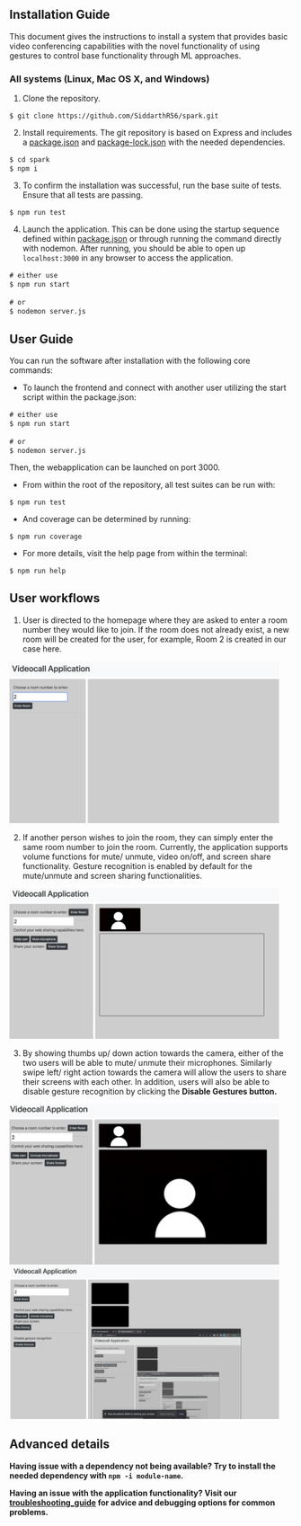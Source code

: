 ## Installation Guide

This document gives the instructions to install a system that provides basic video conferencing capabilities with the novel functionality of using gestures to control base functionality through ML approaches. 

### All systems (Linux, Mac OS X, and Windows)

1. Clone the repository. 

```
$ git clone https://github.com/SiddarthR56/spark.git
```

2. Install requirements. The git repository is based on Express and includes a [package.json](package.json) and [package-lock.json](package-lock.json) with the needed dependencies. 

```
$ cd spark 
$ npm i
```

3. To confirm the installation was successful, run the base suite of tests. Ensure that all tests are passing.

```
$ npm run test
```

4. Launch the application. This can be done using the startup sequence defined within [package.json](package.json) or through running the command directly with nodemon. After running, you should be able to open up ```localhost:3000``` in any browser to access the application. 

```
# either use 
$ npm run start 

# or 
$ nodemon server.js
```

## User Guide 

You can run the software after installation with the following core commands: 

- To launch the frontend and connect with another user utilizing the start script within the package.json: 

```
# either use 
$ npm run start 

# or 
$ nodemon server.js
```

Then, the webapplication can be launched on port 3000. 

- From within the root of the repository, all test suites can be run with: 

```
$ npm run test
```

- And coverage can be determined by running: 

```
$ npm run coverage
```

- For more details, visit the help page from within the terminal: 

```
$ npm run help
```

## User workflows

1. User is directed to the homepage where they are asked to enter a room number they would like to join. If the room does not already exist, a new room will be created for the user, for example, Room 2 is created in our case here.

<img src="/docs/documentation_photos/ChooseRoomNo.png" alt="drawing" width="480" /> 

2. If another person wishes to join the room, they can simply enter the same room number to join the room. Currently, the application supports volume functions for mute/ unmute, video on/off, and screen share functionality. Gesture recognition is enabled by default for the mute/unmute and screen sharing functionalities.

<img src="/docs/documentation_photos/RoomWithOne.png" alt="drawing" width="480" /> 

3. By showing thumbs up/ down action towards the camera, either of the two users will be able to mute/ unmute their microphones. Similarly swipe left/ right action towards the camera will allow the users to share their screens with each other. In addition, users will also be able to disable gesture recognition by clicking the <b>Disable Gestures<b> button.

<img src="/docs/documentation_photos/MeetingWithTwo.png" alt="drawing" width="480" /> 

<img src="/docs/documentation_photos/ScreenSharing.png" alt="drawing" width="480" /> 
  
## Advanced details

Having issue with a dependency not being available? Try to install the needed dependency with ```npm -i module-name```. 

Having an issue with the application functionality? Visit our [troubleshooting_guide](/docs/troubleshooting_guide.md) for advice and debugging options for common problems. 
